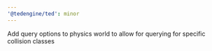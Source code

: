 ```yaml
---
'@tedengine/ted': minor
---
```


Add query options to physics world to allow for querying for specific collision classes
